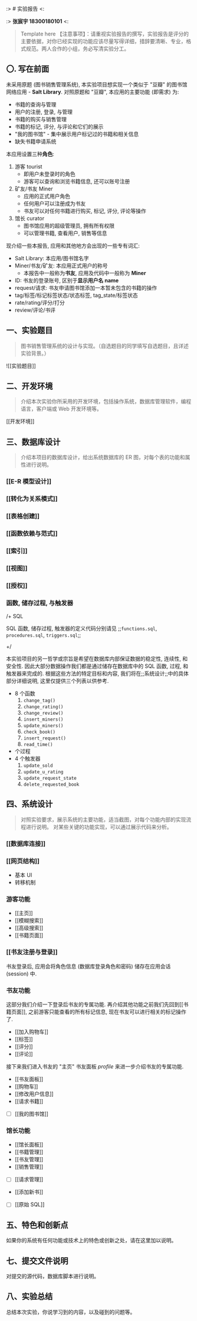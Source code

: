 :> # 实验报告 <:

:> **张宸宇 18300180101** <:

> Template here
> 【注意事项】：请重视实验报告的撰写，实验报告是评分的主要依据，对你已经实现的功能应该尽量写得详细，措辞要清晰、专业，格式规范。两人合作的小组，务必写清实验分工。

## 〇. 写在前面

未采用原题 (图书销售管理系统), 本实验项目想实现一个类似于 "豆瓣" 的图书馆网络应用 - **Salt Library**. 对照原题和 "豆瓣", 本应用的主要功能 (即需求) 为:

* 书籍的查询与管理
* 用户的注册, 登录, 与管理
* 书籍的购买与销售管理
* 书籍的标记, 评分, 与评论和它们的展示
* "我的图书馆" - 集中展示用户标记过的书籍和相关信息
* 缺失书籍申请系统

本应用设置三种**角色**:

1. 游客 tourist
    * 即用户未登录时的角色
    * 游客可以查询和浏览书籍信息, 还可以账号注册
2. 矿友/书友 Miner
    * 应用的正式用户角色
    * 任何用户可以注册成为书友
    * 书友可以对任何书籍进行购买, 标记, 评分, 评论等操作
3. 馆长 curator
    * 图书馆应用的超级管理员, 拥有所有权限
    * 可以管理书籍, 查看用户, 销售等信息

现介绍一些本报告, 应用和其他地方会出现的一些专有词汇:

* Salt Library: 本应用/图书馆名字
* Miner/书友/矿友: 本应用正式用户的称号
    * 本报告中一般称为**书友**, 应用及代码中一般称为 **Miner**
* ID: 书友的登录账号, 区别于**显示用户名 name**
* request/请求: 书友申请图书馆添加一本暂未包含的书籍的操作
* tag/标签/标记标签状态/状态标签, tag_state/标签状态
* rate/rating/评分/打分
* review/评论/书评

## 一、实验题目

> 图书销售管理系统的设计与实现。（自选题目的同学填写自选题目，且详述实验背景。）

![[实验题目]]

## 二、开发环境

> 介绍本次实验你所采用的开发环境，包括操作系统，数据库管理软件，编程语言，客户端或 Web 开发环境等。

[[开发环境]]

## 三、数据库设计

> 介绍本项目的数据库设计，给出系统数据库的 ER 图，对每个表的功能和属性进行说明。

### [[E-R 模型设计]]

### [[转化为关系模式]]

### [[表格创建]]

### [[函数依赖与范式]]

### [[索引]]

### [[视图]]

### [[授权]]

### 函数, 储存过程, 与触发器

/+ SQL

SQL 函数, 储存过程, 触发器的定义代码分别请见 ;;`functions.sql`, `procedures.sql`, `triggers.sql`;;

+/

本实验项目的另一哲学或宗旨是希望在数据库内部保证数据的稳定性, 连续性, 和安全性. 因此大部分数据操作我们都是通过储存在数据库中的 SQL 函数, 过程, 和触发器来完成的. 根据这些方法的特定目标和内容, 我们将在;;系统设计;;中的具体部分详细说明, 这里仅提供三个列表以供参考.

* 8 个函数
    1. `change_tag()`
    2. `change_rating()`
    3. `change_review()`
    4. `insert_miners()`
    5. `update_miners()`
    6. `check_book()`
    7. `insert_request()`
    8. `read_time()`
* 个过程
* 4 个触发器
    1. `update_sold`
    2. `update_u_rating`
    3. `update_request_state`
    4. `delete_requested_book`

## 四、系统设计

> 对照实验要求，展示系统的主要功能，适当截图，对每个功能内部的实现流程进行说明。
> 对某些关键的功能实现，可以通过展示代码来分析。

### [[数据库连接]]

### [[网页结构]]

* 基本 UI
* 转移机制

### 游客功能

* [[主页]]
* [[模糊搜索]]
* [[高级搜索]]
* [[书籍页面]]

### [[书友注册与登录]]

书友登录后, 应用会将角色信息 (数据库登录角色和密码) 储存在应用会话 (session) 中.

### 书友功能

这部分我们介绍一下登录后书友的专属功能. 再介绍其他功能之前我们先回到[[书籍页面]], 之前游客只能查看的所有标记信息, 现在书友可以进行相关的标记操作了.

* [[加入购物车]]
* [[标签]]
* [[评分]]
* [[评论]]

接下来我们进入书友的 "主页" 书友面板 *profile* 来进一步介绍书友的专属功能.

* [[书友面板]]
* [[购物车]]
* [[修改用户信息]]
* [[请求书籍]]
* [ ] [[我的图书馆]]

### 馆长功能

* [[馆长面板]]
* [[书籍管理]]
* [[书友管理]]
* [[销售管理]]
* [ ] [[请求管理]]
* [[添加新书]]
* [ ] [[原始 SQL]]

## 五、特色和创新点

如果你的系统有任何功能或技术上的特色或创新之处，请在这里加以说明。

## 七、提交文件说明

对提交的源代码，数据库脚本进行说明。

## 八、实验总结

总结本次实验，你说学习到的内容，以及碰到的问题等。